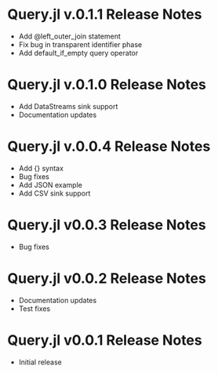Query.jl v.0.1.1 Release Notes
=================================
* Add @left_outer_join statement
* Fix bug in transparent identifier phase
* Add default_if_empty query operator

Query.jl v.0.1.0 Release Notes
=================================
* Add DataStreams sink support
* Documentation updates

Query.jl v.0.0.4 Release Notes
=================================
* Add {} syntax
* Bug fixes
* Add JSON example
* Add CSV sink support

Query.jl v0.0.3 Release Notes
=================================
* Bug fixes

Query.jl v0.0.2 Release Notes
=================================
* Documentation updates
* Test fixes

Query.jl v0.0.1 Release Notes
=================================
* Initial release
